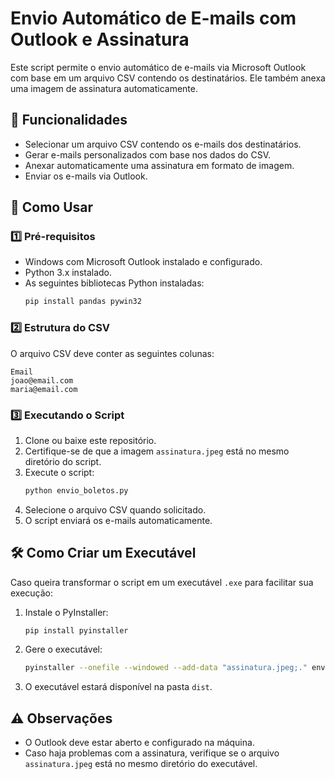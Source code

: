 # Envio Automático de E-mails com Outlook e Assinatura

Este script permite o envio automático de e-mails via Microsoft Outlook com base em um arquivo CSV contendo os destinatários. Ele também anexa uma imagem de assinatura automaticamente.

## 📌 Funcionalidades

- Selecionar um arquivo CSV contendo os e-mails dos destinatários.
- Gerar e-mails personalizados com base nos dados do CSV.
- Anexar automaticamente uma assinatura em formato de imagem.
- Enviar os e-mails via Outlook.

## 🚀 Como Usar

### 1️⃣ **Pré-requisitos**

- Windows com Microsoft Outlook instalado e configurado.
- Python 3.x instalado.
- As seguintes bibliotecas Python instaladas:
  ```sh
  pip install pandas pywin32
  ```

### 2️⃣ **Estrutura do CSV**

O arquivo CSV deve conter as seguintes colunas:

```csv
Email
joao@email.com
maria@email.com
```

### 3️⃣ **Executando o Script**

1. Clone ou baixe este repositório.
2. Certifique-se de que a imagem `assinatura.jpeg` está no mesmo diretório do script.
3. Execute o script:
   ```sh
   python envio_boletos.py
   ```
4. Selecione o arquivo CSV quando solicitado.
5. O script enviará os e-mails automaticamente.

## 🛠️ Como Criar um Executável

Caso queira transformar o script em um executável `.exe` para facilitar sua execução:

1. Instale o PyInstaller:
   ```sh
   pip install pyinstaller
   ```
2. Gere o executável:
   ```sh
   pyinstaller --onefile --windowed --add-data "assinatura.jpeg;." envio_boletos.py
   ```
3. O executável estará disponível na pasta `dist`.

## ⚠️ Observações

- O Outlook deve estar aberto e configurado na máquina.
- Caso haja problemas com a assinatura, verifique se o arquivo `assinatura.jpeg` está no mesmo diretório do executável.
